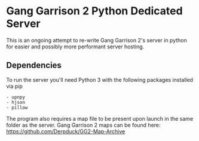 # Gang Garrison 2 Python Dedicated Server
This is an ongoing attempt to re-write Gang Garrison 2's server in python for easier and possibly more performant server hosting.
## Dependencies
To run the server you'll need Python 3 with the following packages installed via pip
```
- upnpy
- hjson
- pillow
```
The program also requires a map file to be present upon launch in the same folder as the server. Gang Garrison 2 maps can be found here: https://github.com/Derpduck/GG2-Map-Archive
